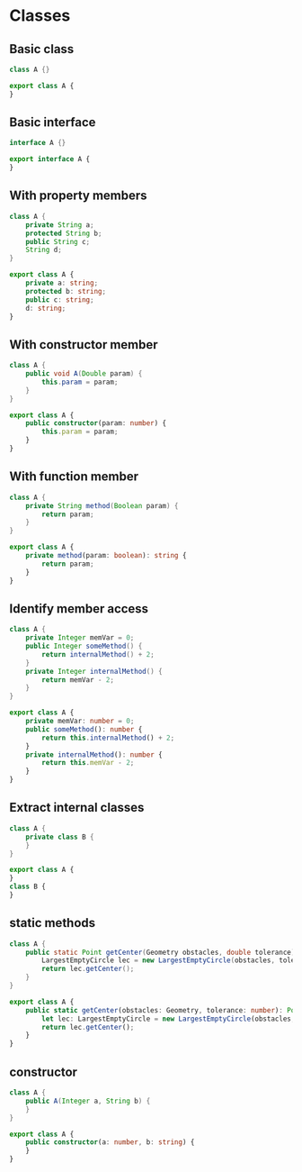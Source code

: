 # Classes

## Basic class
```java
class A {}
```
```typescript
export class A {
}
```

## Basic interface
```java
interface A {}
```
```typescript
export interface A {
}
```

## With property members
```java
class A {
    private String a;
    protected String b;
    public String c;
    String d;
}
```
```typescript
export class A {
    private a: string;
    protected b: string;
    public c: string;
    d: string;
}
```

## With constructor member
```java
class A {
    public void A(Double param) {
        this.param = param;
    }
}
```
```typescript
export class A {
    public constructor(param: number) {
        this.param = param;
    }
}
```

## With function member
```java
class A {
    private String method(Boolean param) {
        return param;
    }
}
```
```typescript
export class A {
    private method(param: boolean): string {
        return param;
    }
}
```

## Identify member access
```java
class A {
    private Integer memVar = 0;
    public Integer someMethod() {
        return internalMethod() + 2;
    }
    private Integer internalMethod() {
        return memVar - 2;
    }
}
```
```typescript
export class A {
    private memVar: number = 0;
    public someMethod(): number {
        return this.internalMethod() + 2;
    }
    private internalMethod(): number {
        return this.memVar - 2;
    }
}
```

## Extract internal classes
```java
class A {
    private class B {
    }
}
```
```typescript
export class A {
}
class B {
}
```

## static methods
```java
class A {
    public static Point getCenter(Geometry obstacles, double tolerance) {
        LargestEmptyCircle lec = new LargestEmptyCircle(obstacles, tolerance);
        return lec.getCenter();
    }
}
```
```typescript
export class A {
    public static getCenter(obstacles: Geometry, tolerance: number): Point {
        let lec: LargestEmptyCircle = new LargestEmptyCircle(obstacles, tolerance);
        return lec.getCenter();
    }
}
```

## constructor
```java
class A {
    public A(Integer a, String b) {
    }
}
```
```typescript
export class A {
    public constructor(a: number, b: string) {
    }
}
```
